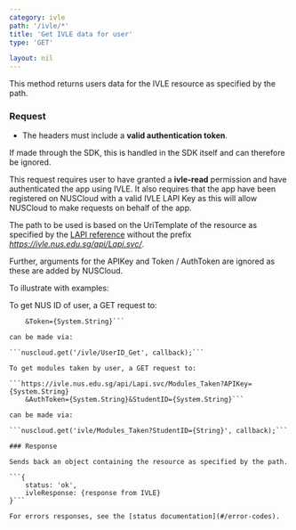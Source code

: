```yaml
---
category: ivle
path: '/ivle/*'
title: 'Get IVLE data for user'
type: 'GET'

layout: nil
---
```


This method returns users data for the IVLE resource as specified by the path.

### Request

* The headers must include a **valid authentication token**.

If made through the SDK, this is handled in the SDK itself and can therefore be ignored.

This request requires user to have granted a **ivle-read** permission and have authenticated the app using IVLE. It also requires that the app have been registered on NUSCloud with a valid IVLE LAPI Key as this will allow NUSCloud to make requests on behalf of the app.

The path to be used is based on the UriTemplate of the resource as specified by the [LAPI reference](https://wiki.nus.edu.sg/display/ivlelapi/LAPI+Reference) without the prefix *https://ivle.nus.edu.sg/api/Lapi.svc/*.

Further, arguments for the APIKey and Token / AuthToken are ignored as these are added by NUSCloud.

To illustrate with examples:

To get NUS ID of user, a GET request to:

```https://ivle.nus.edu.sg/api/Lapi.svc/UserID_Get?APIKey={System.String}
    &Token={System.String}```

can be made via:

```nuscloud.get('/ivle/UserID_Get', callback);```

To get modules taken by user, a GET request to:

```https://ivle.nus.edu.sg/api/Lapi.svc/Modules_Taken?APIKey={System.String}
    &AuthToken={System.String}&StudentID={System.String}```

can be made via:

```nuscloud.get('ivle/Modules_Taken?StudentID={String}', callback);```

### Response

Sends back an object containing the resource as specified by the path.

```{
    status: 'ok',
    ivleResponse: {response from IVLE}   
}```

For errors responses, see the [status documentation](#/error-codes).
